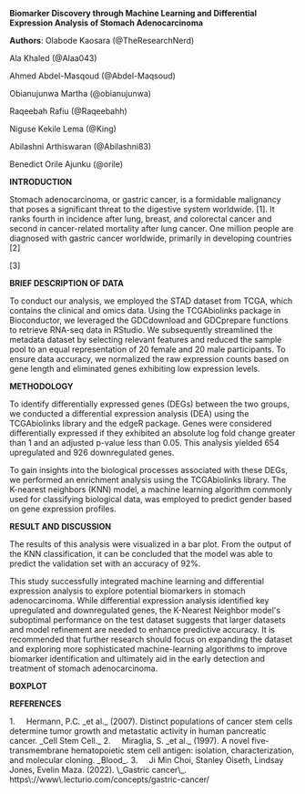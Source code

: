 **Biomarker Discovery through Machine Learning and Differential Expression Analysis of Stomach Adenocarcinoma**

**Authors**: Olabode Kaosara (@TheResearchNerd)

Ala Khaled (@Alaa043)

Ahmed Abdel-Masqoud (@Abdel-Maqsoud)

Obianujunwa Martha (@obianujunwa)

Raqeebah Rafiu (@Raqeebahh)

Niguse Kekile Lema (@King)

Abilashni Arthiswaran (@Abilashni83)

Benedict Orile Ajunku (@orile)

**INTRODUCTION**

Stomach adenocarcinoma, or gastric cancer, is a formidable malignancy that poses a significant threat to the digestive system worldwide. \[1]. It ranks fourth in incidence after lung, breast, and colorectal cancer and second in cancer-related mortality after lung cancer. One million people are diagnosed with gastric cancer worldwide, primarily in developing countries \[2]

\[3]

**BRIEF DESCRIPTION OF DATA**

To conduct our analysis, we employed the STAD dataset from TCGA, which contains the clinical and omics data. Using the TCGAbiolinks package in Bioconductor, we leveraged the GDCdownload and GDCprepare functions to retrieve RNA-seq data in RStudio. We subsequently streamlined the metadata dataset by selecting relevant features and reduced the sample pool to an equal representation of 20 female and 20 male participants. To ensure data accuracy, we normalized the raw expression counts based on gene length and eliminated genes exhibiting low expression levels.

**METHODOLOGY**

To identify differentially expressed genes (DEGs) between the two groups, we conducted a differential expression analysis (DEA) using the TCGAbiolinks library and the edgeR package. Genes were considered differentially expressed if they exhibited an absolute log fold change greater than 1 and an adjusted p-value less than 0.05. This analysis yielded 654 upregulated and 926 downregulated genes.

To gain insights into the biological processes associated with these DEGs, we performed an enrichment analysis using the TCGAbiolinks library. The K-nearest neighbors (KNN) model, a machine learning algorithm commonly used for classifying biological data, was employed to predict gender based on gene expression profiles.

**RESULT AND DISCUSSION**

The results of this analysis were visualized in a bar plot. From the output of the KNN classification, it can be concluded that the model was able to predict the validation set with an accuracy of 92%.

This study successfully integrated machine learning and differential expression analysis to explore potential biomarkers in stomach adenocarcinoma. While differential expression analysis identified key upregulated and downregulated genes, the K-Nearest Neighbor model's suboptimal performance on the test dataset suggests that larger datasets and model refinement are needed to enhance predictive accuracy. It is recommended that further research should focus on expanding the dataset and exploring more sophisticated machine-learning algorithms to improve biomarker identification and ultimately aid in the early detection and treatment of stomach adenocarcinoma.

**BOXPLOT**

**REFERENCES**

<!--[if !supportLists]-->1.     <!--[endif]-->Hermann, P.C. _et al._ (2007). Distinct populations of cancer stem cells determine tumor growth and metastatic activity in human pancreatic cancer. _Cell Stem Cell._

<!--[if !supportLists]-->2.     <!--[endif]-->Miraglia, S. _et al._ (1997). A novel five-transmembrane hematopoietic stem cell antigen: isolation, characterization, and molecular cloning. _Blood_.

<!--[if !supportLists]-->3.     <!--[endif]-->Ji Min Choi, Stanley Oiseth, Lindsay Jones, Evelin Maza. (2022). \_Gastric cancer\_. https\://www\.lecturio.com/concepts/gastric-cancer/

